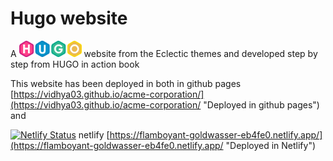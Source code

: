 # Hugo website

A <img src="readme/hugo-logo-wide.svg" alt="hugo" width="100"/>  website from the Eclectic themes and developed step by step from HUGO in action book

This website has been deployed in both in github pages [https://vidhya03.github.io/acme-corporation/](https://vidhya03.github.io/acme-corporation/ "Deployed in github pages")  and

[![Netlify Status](https://api.netlify.com/api/v1/badges/83ef031c-395c-40f2-a263-20d073bf8d26/deploy-status)](https://app.netlify.com/sites/hugoinaction/deploys) netlify [https://flamboyant-goldwasser-eb4fe0.netlify.app/](https://flamboyant-goldwasser-eb4fe0.netlify.app/ "Deployed in Netlify")
